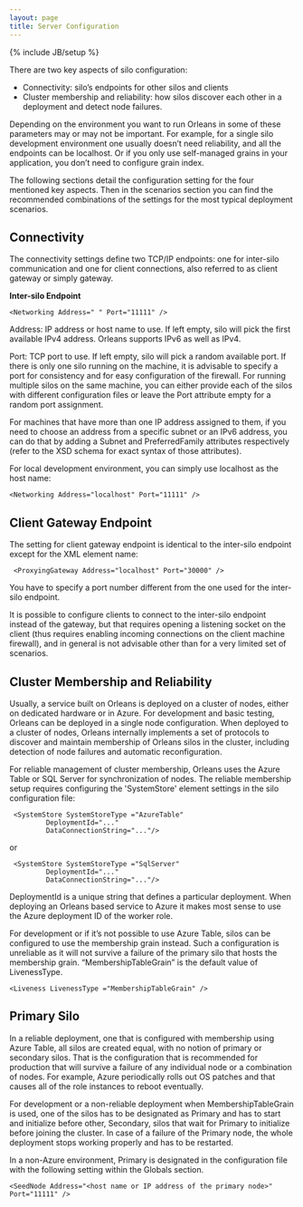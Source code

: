 ```yaml
---
layout: page
title: Server Configuration
---
```

{% include JB/setup %}

There are two key aspects of silo configuration: 

* Connectivity: silo’s endpoints for other silos and clients 
* Cluster membership and reliability: how silos discover each other in a deployment and detect node failures.

Depending on the environment you want to run Orleans in some of these parameters may or may not be important. For example, for a single silo development environment one usually doesn’t need reliability, and all the endpoints can be localhost. Or if you only use self-managed grains in your application, you don’t need to configure grain index.

 The following sections detail the configuration setting for the four mentioned key aspects. Then in the scenarios section you can find the recommended combinations of the settings for the most typical deployment scenarios.

## Connectivity 
The connectivity settings define two TCP/IP endpoints: one for inter-silo communication and one for client connections, also referred to as client gateway or simply gateway.

**Inter-silo Endpoint**


    <Networking Address=" " Port="11111" />


 Address: IP address or host name to use. If left empty, silo will pick the first available IPv4 address. Orleans supports IPv6 as well as IPv4.

 Port: TCP port to use. If left empty, silo will pick a random available port. If there is only one silo running on the machine, it is advisable to specify a port for consistency and for easy configuration of the firewall. For running multiple silos on the same machine, you can either provide each of the silos with different configuration files or leave the Port attribute empty for a random port assignment.

 For machines that have more than one IP address assigned to them, if you need to choose an address from a specific subnet or an IPv6 address, you can do that by adding a Subnet and PreferredFamily attributes respectively (refer to the XSD schema for exact syntax of those attributes).

 For local development environment, you can simply use localhost as the host name:


    <Networking Address="localhost" Port="11111" />


## Client Gateway Endpoint

 The setting for client gateway endpoint is identical to the inter-silo endpoint except for the XML element name:


     <ProxyingGateway Address="localhost" Port="30000" />


 You have to specify a port number different from the one used for the inter-silo endpoint.

 It is possible to configure clients to connect to the inter-silo endpoint instead of the gateway, but that requires opening a listening socket on the client (thus requires enabling incoming connections on the client machine firewall), and in general is not advisable other than for a very limited set of scenarios.

## Cluster Membership and Reliability

 Usually, a service built on Orleans is deployed on a cluster of nodes, either on dedicated hardware or in Azure. For development and basic testing, Orleans can be deployed in a single node configuration. When deployed to a cluster of nodes, Orleans internally implements a set of protocols to discover and maintain membership of Orleans silos in the cluster, including detection of node failures and automatic reconfiguration.

 For reliable management of cluster membership, Orleans uses the Azure Table or SQL Server for synchronization of nodes. The reliable membership setup requires configuring the 'SystemStore' element settings in the silo configuration file:


     <SystemStore SystemStoreType ="AzureTable"
             DeploymentId="..."
             DataConnectionString="..."/>


 or 


     <SystemStore SystemStoreType ="SqlServer"
             DeploymentId="..."
             DataConnectionString="..."/>


 DeploymentId is a unique string that defines a particular deployment. When deploying an Orleans based service to Azure it makes most sense to use the Azure deployment ID of the worker role.

 For development or if it’s not possible to use Azure Table, silos can be configured to use the membership grain instead. Such a configuration is unreliable as it will not survive a failure of the primary silo that hosts the membership grain. “MembershipTableGrain” is the default value of LivenessType.


    <Liveness LivenessType ="MembershipTableGrain" />


## Primary Silo
In a reliable deployment, one that is configured with membership using Azure Table, all silos are created equal, with no notion of primary or secondary silos. That is the configuration that is recommended for production that will survive a failure of any individual node or a combination of nodes. For example, Azure periodically rolls out OS patches and that causes all of the role instances to reboot eventually.

 For development or a non-reliable deployment when MembershipTableGrain is used, one of the silos has to be designated as Primary and has to start and initialize before other, Secondary, silos that wait for Primary to initialize before joining the cluster. In case of a failure of the Primary node, the whole deployment stops working properly and has to be restarted. 

 In a non-Azure environment, Primary is designated in the configuration file with the following setting within the Globals section.


    <SeedNode Address="<host name or IP address of the primary node>" Port="11111" />


